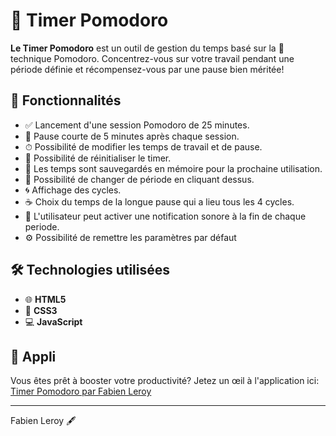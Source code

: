# 🍅 Timer Pomodoro

**Le Timer Pomodoro** est un outil de gestion du temps basé sur la 📅 technique Pomodoro. Concentrez-vous sur votre travail pendant une période définie et récompensez-vous par une pause bien méritée!

## 🚀 Fonctionnalités

- ✅ Lancement d'une session Pomodoro de 25 minutes.
- 🛌 Pause courte de 5 minutes après chaque session.
- ⏱ Possibilité de modifier les temps de travail et de pause.
- 🔁 Possibilité de réinitialiser le timer.
- 💾 Les temps sont sauvegardés en mémoire pour la prochaine utilisation.
- 🔄 Possibilité de changer de période en cliquant dessus.
- 🌀 Affichage des cycles.
- ☕ Choix du temps de la longue pause qui a lieu tous les 4 cycles.
- 🎵 L'utilisateur peut activer une notification sonore à la fin de chaque periode.
- ⚙️ Possibilité de remettre les paramètres par défaut

## 🛠 Technologies utilisées

- 🌐 **HTML5**
- 🎨 **CSS3**
- 💻 **JavaScript**

## 🔗 Appli

Vous êtes prêt à booster votre productivité? Jetez un œil à l'application ici:
[Timer Pomodoro par Fabien Leroy](https://faboo21.github.io/Pomodoro/)

---

Fabien Leroy 🖋️
